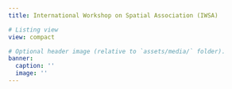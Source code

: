 ```yaml
---
title: International Workshop on Spatial Association (IWSA)

# Listing view
view: compact

# Optional header image (relative to `assets/media/` folder).
banner:
  caption: ''
  image: ''
---
```

